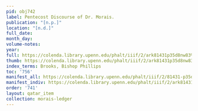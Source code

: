 ```yaml
---
pid: obj742
label: Pentecost Discourse of Dr. Morais.
publication: "[n.p.]"
location: "[n.d.]"
full_date:
month_day:
volume-notes:
year:
full: https://colenda.library.upenn.edu/phalt/iiif/2/ark81431p35d8nw83%2FSHA256E-s8543796--fb4d636ce1e995fd89d1b84b62125911f68eaa5aa25dcc83612e6ad93d326686.jpeg/full/3500,/0/default.jpg
thumb: https://colenda.library.upenn.edu/phalt/iiif/2/ark81431p35d8nw83%2FSHA256E-s8543796--fb4d636ce1e995fd89d1b84b62125911f68eaa5aa25dcc83612e6ad93d326686.jpeg/full/!200,200/0/default.jpg
index_terms: Brooks, Bishop Phillips
toc: '756'
manifest_all: https://colenda.library.upenn.edu/phalt/iiif/2/81431-p35d8nw83/manifest
manifest_indiv: https://colenda.library.upenn.edu/phalt/iiif/2/ark81431p35d8nw83%2FSHA256E-s8543796--fb4d636ce1e995fd89d1b84b62125911f68eaa5aa25dcc83612e6ad93d326686.jpeg
order: '741'
layout: qatar_item
collection: morais-ledger
---
```

